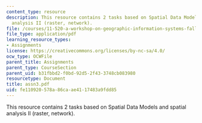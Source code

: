 ```yaml
---
content_type: resource
description: This resource contains 2 tasks based on Spatial Data Models and spatial
  analysis II (raster, network).
file: /courses/11-520-a-workshop-on-geographic-information-systems-fall-2005/fe110920578a86caae4117483a9fdd85_assn3.pdf
file_type: application/pdf
learning_resource_types:
- Assignments
license: https://creativecommons.org/licenses/by-nc-sa/4.0/
ocw_type: OCWFile
parent_title: Assignments
parent_type: CourseSection
parent_uid: b31fbbd2-f0bd-92d5-2f43-3748cb083980
resourcetype: Document
title: assn3.pdf
uid: fe110920-578a-86ca-ae41-17483a9fdd85
---
```

This resource contains 2 tasks based on Spatial Data Models and spatial analysis II (raster, network).